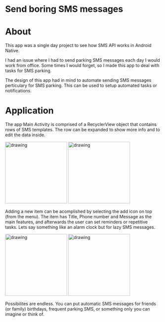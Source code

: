 # Send boring SMS messages
About
=====
This app was a single day project to see how SMS API works in Android Native.

I had an issue where I had to send parking SMS messages each day I would work from office.
Some times I would forget, so I made this app to deal with tasks for SMS parking.

The design of this app had in mind to automate sending SMS messages perticulary for SMS parking. 
This can be used to setup automated tasks or notifications.

Application
===========
The app Main Activity is comprised of a RecyclerView object that contains rows of SMS templates.
The row can be expanded to show more info and to edit the data inside.

<img src="https://user-images.githubusercontent.com/92214769/173253570-6afee2b2-665b-40b6-8182-74bf956b4aa5.jpg" alt="drawing" width="200"/>


<img src="https://user-images.githubusercontent.com/92214769/173253588-5fb50236-596c-4665-800a-5e425ff29ac0.jpg" alt="drawing" width="200"/>

Adding a new item can be acomplished by selecting the add icon on top (from the menu).
The item has Title, Phone number and Message as the main features, and afterwards the user can set 
reminders or repetitive tasks. Lets say something like an alarm clock but for lazy SMS messages.

<img src="https://user-images.githubusercontent.com/92214769/173253592-185b9d75-5de7-4a0e-854e-f3c9adae4518.jpg" alt="drawing" width="200"/>

<img src="https://user-images.githubusercontent.com/92214769/173253595-04cddcde-cedb-47bb-b1aa-6060eb265d13.jpg" alt="drawing" width="200"/>

Possibilites are endless. You can put automatic SMS messages for friends (or family) birthdays, 
frequent parking SMS, or something only you can imagine or think of.
